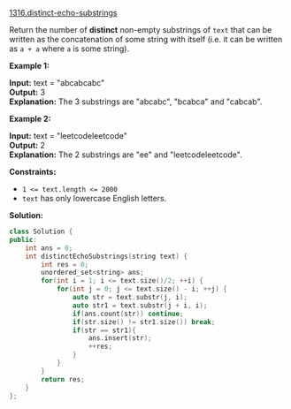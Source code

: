 [1316.distinct-echo-substrings](https://leetcode.com/problems/distinct-echo-substrings/)  

Return the number of **distinct** non-empty substrings of `text` that can be written as the concatenation of some string with itself (i.e. it can be written as `a + a` where `a` is some string).

**Example 1:**

  
**Input:** text = "abcabcabc"  
**Output:** 3  
**Explanation:** The 3 substrings are "abcabc", "bcabca" and "cabcab".  

**Example 2:**

  
**Input:** text = "leetcodeleetcode"  
**Output:** 2  
**Explanation:** The 2 substrings are "ee" and "leetcodeleetcode".  

**Constraints:**

*   `1 <= text.length <= 2000`
*   `text` has only lowercase English letters.  



**Solution:**  

```cpp
class Solution {
public:
    int ans = 0;
    int distinctEchoSubstrings(string text) {
        int res = 0;
        unordered_set<string> ans;
        for(int i = 1; i <= text.size()/2; ++i) {
            for(int j = 0; j <= text.size() - i; ++j) {
                auto str = text.substr(j, i);
                auto str1 = text.substr(j + i, i);
                if(ans.count(str)) continue;
                if(str.size() != str1.size()) break;
                if(str == str1){
                    ans.insert(str);
                    ++res;
                }
            }
        }
        return res;
    }
};
```
      
